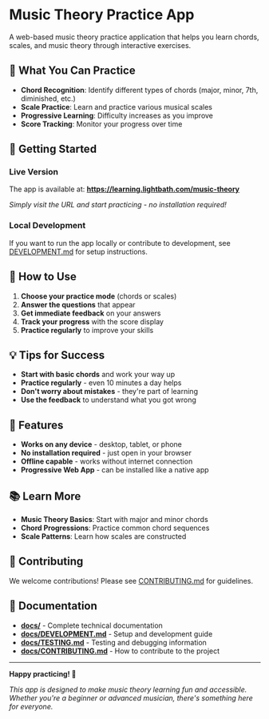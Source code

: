 # Music Theory Practice App

A web-based music theory practice application that helps you learn chords, scales, and music theory through interactive exercises.

## 🎵 What You Can Practice

- **Chord Recognition**: Identify different types of chords (major, minor, 7th, diminished, etc.)
- **Scale Practice**: Learn and practice various musical scales
- **Progressive Learning**: Difficulty increases as you improve
- **Score Tracking**: Monitor your progress over time

## 🚀 Getting Started

### Live Version
The app is available at: **https://learning.lightbath.com/music-theory**

*Simply visit the URL and start practicing - no installation required!*

### Local Development
If you want to run the app locally or contribute to development, see [DEVELOPMENT.md](DEVELOPMENT.md) for setup instructions.

## 🎯 How to Use

1. **Choose your practice mode** (chords or scales)
2. **Answer the questions** that appear
3. **Get immediate feedback** on your answers
4. **Track your progress** with the score display
5. **Practice regularly** to improve your skills

## 💡 Tips for Success

- **Start with basic chords** and work your way up
- **Practice regularly** - even 10 minutes a day helps
- **Don't worry about mistakes** - they're part of learning
- **Use the feedback** to understand what you got wrong

## 📱 Features

- **Works on any device** - desktop, tablet, or phone
- **No installation required** - just open in your browser
- **Offline capable** - works without internet connection
- **Progressive Web App** - can be installed like a native app

## 📚 Learn More

- **Music Theory Basics**: Start with major and minor chords
- **Chord Progressions**: Practice common chord sequences
- **Scale Patterns**: Learn how scales are constructed

## 🤝 Contributing

We welcome contributions! Please see [CONTRIBUTING.md](CONTRIBUTING.md) for guidelines.

## 📄 Documentation

- **[docs/](docs/)** - Complete technical documentation
- **[docs/DEVELOPMENT.md](docs/DEVELOPMENT.md)** - Setup and development guide
- **[docs/TESTING.md](docs/TESTING.md)** - Testing and debugging information
- **[docs/CONTRIBUTING.md](docs/CONTRIBUTING.md)** - How to contribute to the project

---

**Happy practicing! 🎼**

*This app is designed to make music theory learning fun and accessible. Whether you're a beginner or advanced musician, there's something here for everyone.*
